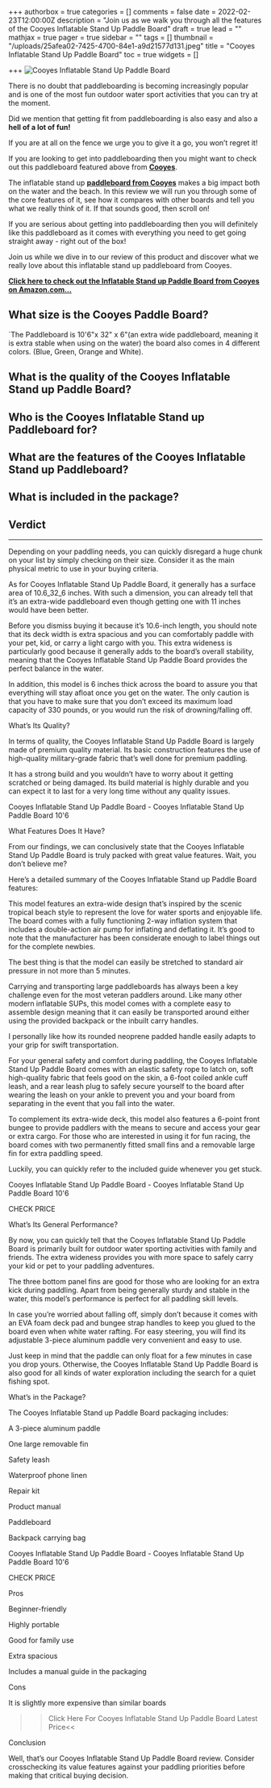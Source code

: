 +++
authorbox = true
categories = []
comments = false
date = 2022-02-23T12:00:00Z
description = "Join us as we walk you through all the features of the Cooyes Inflatable Stand Up Paddle Board"
draft = true
lead = ""
mathjax = true
pager = true
sidebar = ""
tags = []
thumbnail = "/uploads/25afea02-7425-4700-84e1-a9d21577d131.jpeg"
title = "Cooyes Inflatable Stand Up Paddle Board"
toc = true
widgets = []

+++
![Cooyes Inflatable Stand Up Paddle Board](/uploads/4f50530e-bef4-46b0-9b40-7fcb8a402da3.jpeg "Cooyes Inflatable Stand Up Paddle Board")

There is no doubt that paddleboarding is becoming increasingly popular and is one of the most fun outdoor water sport activities that you can try at the moment.

Did we mention that getting fit from paddleboarding is also easy and also a **hell of a lot of fun!**

If you are at all on the fence we urge you to give it a go, you won’t regret it!

If you are looking to get into paddleboarding then you might want to check out this paddleboard featured above from [**Cooyes**](/categories/cooyes/).

The inflatable stand up [**paddleboard from Cooyes**](/categories/cooyes/) makes a big impact both on the water and the beach. In this review we will run you through some of the core features of it, see how it compares with other boards and tell you what we really think of it.  If that sounds good, then scroll on!

If you are serious about getting into paddleboarding then you will definitely like this paddleboard as it comes with everything you need to get going straight away - right out of the box!

Join us while we dive in to our review of this product and discover what we really love about this inflatable stand up paddleboard from Cooyes.

[**Click here to check out the Inflatable Stand up Paddle Board from Cooyes on Amazon.com…**](#)

## What size is the Cooyes Paddle Board?

\`The Paddleboard is 10'6"x 32" x 6"(an extra wide paddleboard, meaning it is extra stable when using on the water) the board also comes in 4 different colors. (Blue, Green, Orange and White).

## What is the quality of the Cooyes Inflatable Stand up Paddle Board?

## Who is the Cooyes Inflatable Stand up Paddleboard for?

## What are the features of the Cooyes Inflatable Stand up Paddleboard?

## What is included in the package?

## Verdict

***

Depending on your paddling needs, you can quickly disregard a huge chunk on your list by simply checking on their size. Consider it as the main physical metric to use in your buying criteria.

As for Cooyes Inflatable Stand Up Paddle Board, it generally has a surface area of 10.6_32_6 inches. With such a dimension, you can already tell that it’s an extra-wide paddleboard even though getting one with 11 inches would have been better.

Before you dismiss buying it because it’s 10.6-inch length, you should note that its deck width is extra spacious and you can comfortably paddle with your pet, kid, or carry a light cargo with you. This extra wideness is particularly good because it generally adds to the board’s overall stability, meaning that the Cooyes Inflatable Stand Up Paddle Board provides the perfect balance in the water.

In addition, this model is 6 inches thick across the board to assure you that everything will stay afloat once you get on the water. The only caution is that you have to make sure that you don’t exceed its maximum load capacity of 330 pounds, or you would run the risk of drowning/falling off.

What’s Its Quality?

In terms of quality, the Cooyes Inflatable Stand Up Paddle Board is largely made of premium quality material. Its basic construction features the use of high-quality military-grade fabric that’s well done for premium paddling.

It has a strong build and you wouldn’t have to worry about it getting scratched or being damaged. Its build material is highly durable and you can expect it to last for a very long time without any quality issues.

Cooyes Inflatable Stand Up Paddle Board - Cooyes Inflatable Stand Up Paddle Board 10'6

What Features Does It Have?

From our findings, we can conclusively state that the Cooyes Inflatable Stand Up Paddle Board is truly packed with great value features. Wait, you don’t believe me?

Here’s a detailed summary of the Cooyes Inflatable Stand up Paddle Board features:

This model features an extra-wide design that’s inspired by the scenic tropical beach style to represent the love for water sports and enjoyable life. The board comes with a fully functioning 2-way inflation system that includes a double-action air pump for inflating and deflating it. It’s good to note that the manufacturer has been considerate enough to label things out for the complete newbies.

The best thing is that the model can easily be stretched to standard air pressure in not more than 5 minutes.

Carrying and transporting large paddleboards has always been a key challenge even for the most veteran paddlers around. Like many other modern inflatable SUPs, this model comes with a complete easy to assemble design meaning that it can easily be transported around either using the provided backpack or the inbuilt carry handles.

I personally like how its rounded neoprene padded handle easily adapts to your grip for swift transportation.

For your general safety and comfort during paddling, the Cooyes Inflatable Stand Up Paddle Board comes with an elastic safety rope to latch on, soft high-quality fabric that feels good on the skin, a 6-foot coiled ankle cuff leash, and a rear leash plug to safely secure yourself to the board after wearing the leash on your ankle to prevent you and your board from separating in the event that you fall into the water.

To complement its extra-wide deck, this model also features a 6-point front bungee to provide paddlers with the means to secure and access your gear or extra cargo. For those who are interested in using it for fun racing, the board comes with two permanently fitted small fins and a removable large fin for extra paddling speed.

Luckily, you can quickly refer to the included guide whenever you get stuck.

Cooyes Inflatable Stand Up Paddle Board - Cooyes Inflatable Stand Up Paddle Board 10'6

CHECK PRICE

What’s Its General Performance?

By now, you can quickly tell that the Cooyes Inflatable Stand Up Paddle Board is primarily built for outdoor water sporting activities with family and friends. The extra wideness provides you with more space to safely carry your kid or pet to your paddling adventures.

The three bottom panel fins are good for those who are looking for an extra kick during paddling. Apart from being generally sturdy and stable in the water, this model’s performance is perfect for all paddling skill levels.

In case you’re worried about falling off, simply don’t because it comes with an EVA foam deck pad and bungee strap handles to keep you glued to the board even when white water rafting. For easy steering, you will find its adjustable 3-piece aluminum paddle very convenient and easy to use.

Just keep in mind that the paddle can only float for a few minutes in case you drop yours. Otherwise, the Cooyes Inflatable Stand Up Paddle Board is also good for all kinds of water exploration including the search for a quiet fishing spot.

What’s in the Package?

The Cooyes Inflatable Stand up Paddle Board packaging includes:

A 3-piece aluminum paddle

One large removable fin

Safety leash

Waterproof phone linen

Repair kit

Product manual

Paddleboard

Backpack carrying bag

Cooyes Inflatable Stand Up Paddle Board - Cooyes Inflatable Stand Up Paddle Board 10'6

CHECK PRICE

Pros

Beginner-friendly

Highly portable

Good for family use

Extra spacious

Includes a manual guide in the packaging

Cons

It is slightly more expensive than similar boards

> > Click Here For Cooyes Inflatable Stand Up Paddle Board Latest Price<<

Conclusion

Well, that’s our Cooyes Inflatable Stand Up Paddle Board review. Consider crosschecking its value features against your paddling priorities before making that critical buying decision.